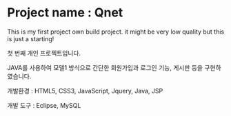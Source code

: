 # Project name : Qnet
This is my first project own build project. it might be very low quality but this is just a starting!

첫 번째 개인 프로젝트입니다. 

JAVA를 사용하여 모델1 방식으로 간단한 회원가입과 로그인 기능, 게시판 등을 구현하였습니다. 
 
 개발환경 : HTML5, CSS3, JavaScript, Jquery, Java, JSP
 
 개발 도구 : Eclipse, MySQL
